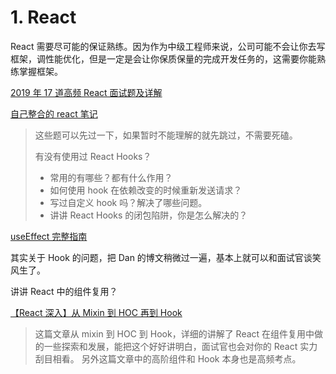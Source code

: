 # 1. React

React 需要尽可能的保证熟练。因为作为中级工程师来说，公司可能不会让你去写框架，调性能优化，但是一定是会让你保质保量的完成开发任务的，这需要你能熟练掌握框架。

[2019 年 17 道高频 React 面试题及详解](https://juejin.im/post/6844903922453200904)

[自己整合的 react 笔记](./react2019.md)

> 这些题可以先过一下，如果暂时不能理解的就先跳过，不需要死磕。
>
> 有没有使用过 React Hooks？
>
> - 常用的有哪些？都有什么作用？
> - 如何使用 hook 在依赖改变的时候重新发送请求？
> - 写过自定义 hook 吗？解决了哪些问题。
> - 讲讲 React Hooks 的闭包陷阱，你是怎么解决的？

[useEffect 完整指南](https://overreacted.io/zh-hans/a-complete-guide-to-useeffect/)

其实关于 Hook 的问题，把 Dan 的博文稍微过一遍，基本上就可以和面试官谈笑风生了。

讲讲 React 中的组件复用？

[【React 深入】从 Mixin 到 HOC 再到 Hook](https://juejin.im/post/6844903815762673671)

> 这篇文章从 mixin 到 HOC 到 Hook，详细的讲解了 React 在组件复用中做的一些探索和发展，能把这个好好讲明白，面试官也会对你的 React 实力刮目相看。 另外这篇文章中的高阶组件和 Hook 本身也是高频考点。
